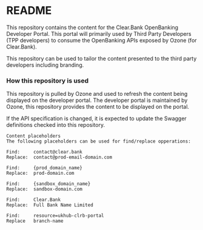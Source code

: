# README #

This repository contains the content for the Clear.Bank OpenBanking Developer Portal. This portal
will primarily used by Third Party Developers (TPP developers) to consume the OpenBanking APIs
exposed by Ozone (for Clear.Bank).

This repository can be used to tailor the content presented to the third party developers including
branding.

### How this repository is used ###

This repository is pulled by Ozone and used to refresh the content being displayed on the developer portal.
The developer portal is maintained by Ozone, this repository provides the content to be displayed on the portal.

If the API specification is changed, it is expected to update the Swagger definitions checked into this repository.

```
Content placeholders
The following placeholders can be used for find/replace opperations:

Find:     contact@clear.bank
Replace:  contact@prod-email-domain.com

Find:     {prod_domain_name}
Replace:  prod-domain.com

Find:     {sandbox_domain_name}
Replace:  sandbox-domain.com

Find:     Clear.Bank
Replace:  Full Bank Name Limited

Find:     resource=ukhub-clrb-portal
Replace   branch-name

```

